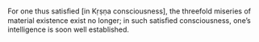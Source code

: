 For one thus satisﬁed [in Kṛṣṇa consciousness], the threefold miseries of material existence exist no longer; in such satisﬁed consciousness, one’s intelligence is soon well established.